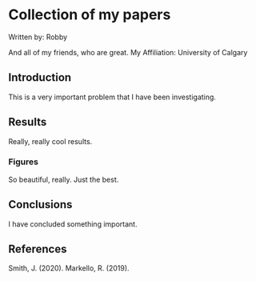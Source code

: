 # Collection of my papers

Written by: Robby

And all of my friends, who are great.
My Affiliation: University of Calgary

## Introduction

This is a very important problem that I have been investigating.

## Results

Really, really cool results.

### Figures

So beautiful, really. Just the best.

## Conclusions

I have concluded something important.

## References

Smith, J. (2020). 
Markello, R. (2019).
